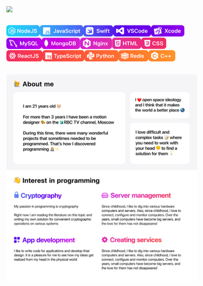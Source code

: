 <picture>
  <source media="(prefers-color-scheme: dark)" srcset="https://github.com/MikhailMinaev/MikhailMinaev/blob/40da9cfb7d8363edd2a169ae158c089ecb3d9676/Images/01_Welcome_Dark_v2.png">
  <source media="(prefers-color-scheme: light)" srcset="https://github.com/MikhailMinaev/MikhailMinaev/blob/40da9cfb7d8363edd2a169ae158c089ecb3d9676/Images/01_Welcome_Light_v2.png">
  <img src="https://user-images.githubusercontent.com/25423296/163456779-a8556205-d0a5-45e2-ac17-42d089e3c3f8.png">
</picture></br></br>


<p><img src="https://github.com/MikhailMinaev/MikhailMinaev/blob/0c240404cf68b61c01908644f8cfd58afeb36d5b/Images/Badges/GitHubProfilePage_03.png" height="30px" margin-right="5px"/><img src="https://github.com/MikhailMinaev/MikhailMinaev/blob/0c240404cf68b61c01908644f8cfd58afeb36d5b/Images/Badges/GitHubProfilePage_04.png" height="30px"/><img src="https://github.com/MikhailMinaev/MikhailMinaev/blob/0c240404cf68b61c01908644f8cfd58afeb36d5b/Images/Badges/GitHubProfilePage_05.png" height="30px"/><img src="https://github.com/MikhailMinaev/MikhailMinaev/blob/0c240404cf68b61c01908644f8cfd58afeb36d5b/Images/Badges/GitHubProfilePage_06.png" height="30px"/><img src="https://github.com/MikhailMinaev/MikhailMinaev/blob/0c240404cf68b61c01908644f8cfd58afeb36d5b/Images/Badges/GitHubProfilePage_12.png" height="30px"/><img src="https://github.com/MikhailMinaev/MikhailMinaev/blob/0c240404cf68b61c01908644f8cfd58afeb36d5b/Images/Badges/GitHubProfilePage_08.png" height="30px"/><img src="https://github.com/MikhailMinaev/MikhailMinaev/blob/0c240404cf68b61c01908644f8cfd58afeb36d5b/Images/Badges/GitHubProfilePage_09.png" height="30px"/><img src="https://github.com/MikhailMinaev/MikhailMinaev/blob/0c240404cf68b61c01908644f8cfd58afeb36d5b/Images/Badges/GitHubProfilePage_10.png" height="30px"/><img src="https://github.com/MikhailMinaev/MikhailMinaev/blob/0c240404cf68b61c01908644f8cfd58afeb36d5b/Images/Badges/GitHubProfilePage_15.png" height="30px"/><img src="https://github.com/MikhailMinaev/MikhailMinaev/blob/0c240404cf68b61c01908644f8cfd58afeb36d5b/Images/Badges/GitHubProfilePage_16.png" height="30px"/><img src="https://github.com/MikhailMinaev/MikhailMinaev/blob/0c240404cf68b61c01908644f8cfd58afeb36d5b/Images/Badges/GitHubProfilePage_17.png" height="30px"/><img src="https://github.com/MikhailMinaev/MikhailMinaev/blob/0c240404cf68b61c01908644f8cfd58afeb36d5b/Images/Badges/GitHubProfilePage_18.png" height="30px"/><img src="https://github.com/MikhailMinaev/MikhailMinaev/blob/0c240404cf68b61c01908644f8cfd58afeb36d5b/Images/Badges/GitHubProfilePage_19.png" height="30px"/><img src="https://github.com/MikhailMinaev/MikhailMinaev/blob/0c240404cf68b61c01908644f8cfd58afeb36d5b/Images/Badges/GitHubProfilePage_20.png" height="30px"/><img src="https://github.com/MikhailMinaev/MikhailMinaev/blob/0c240404cf68b61c01908644f8cfd58afeb36d5b/Images/Badges/GitHubProfilePage_21.png" height="30px"/></p>
</br>

<picture>
  <source media="(prefers-color-scheme: dark)" srcset="https://github.com/MikhailMinaev/MikhailMinaev/blob/0c240404cf68b61c01908644f8cfd58afeb36d5b/Images/03_Skills_Dark.png">
  <source media="(prefers-color-scheme: light)" srcset="https://github.com/MikhailMinaev/MikhailMinaev/blob/0c240404cf68b61c01908644f8cfd58afeb36d5b/Images/03_Skills_Light.png">
  <img src="https://github.com/MikhailMinaev/MikhailMinaev/blob/0c240404cf68b61c01908644f8cfd58afeb36d5b/Images/03_Skills_Light.png">
</picture>

<picture>
  <source media="(prefers-color-scheme: dark)" srcset="https://github.com/MikhailMinaev/MikhailMinaev/blob/0c240404cf68b61c01908644f8cfd58afeb36d5b/Images/04_Interest_Dark.png">
  <source media="(prefers-color-scheme: light)" srcset="https://github.com/MikhailMinaev/MikhailMinaev/blob/0c240404cf68b61c01908644f8cfd58afeb36d5b/Images/04_Interest_Light.png">
  <img src="https://github.com/MikhailMinaev/MikhailMinaev/blob/0c240404cf68b61c01908644f8cfd58afeb36d5b/Images/04_Interest_Light.png">
</picture>
